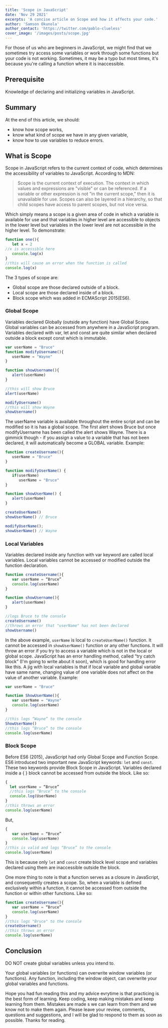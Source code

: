 ```yaml
---
title: 'Scope in JavaScript'
date: 'Nov 29 2021'
excerpts: 'A concise article on Scope and how it affects your code.'
author: 'Samson Okunola'
author_contact: 'https://twitter.com/pablo-clueless'
cover_image: '/images/posts/scope.jpg'
---
```

For those of us who are beginners in JavaScript, we might find that we sometimes try access some variables or work through some functions but your code is not working. Sometimes, it may be a typo but most times, it's because you're calling a function where it is inaccessible.

## Prerequisite

Knowledge of declaring and initializing variables in JavaScript.

## Summary

At the end of this article, we should:

- know how scope works,
- know what kind of scope we have in any given variable,
- know how to use variables to reduce errors.

## What is Scope

Scope in JavaScript refers to the current context of code, which determines the accessibility of variables to JavaScript. According to MDN:

> Scope is the current context of execution. The context in which values and expressions are "visible" or can be referenced. If a variable or other expression is not "in the current scope," then it is unavailable for use. Scopes can also be layered in a hierarchy, so that child scopes have access to parent scopes, but not vice versa.

Which simply means a scope is a given area of code in which a variable is available for use and that variables in higher level are accessible to objects in the lower level but variables in the lower level are not accessible in the higher level. To demonstrate:

```js
function one(){
   let x = 2
//x is accessible here
   console.log(x)
}
//this will cause an error when the function is called
console.log(x)
```

The 3 types of scope are:

- Global scope are those declared outside of a block.
- Local scope are those declared inside of a block.
- Block scope which was added in ECMAScript 2015(ES6).

### Global Scope

Variables declared Globally (outside any function) have Global Scope. Global variables can be accessed from anywhere in a JavaScript program. Variables declared with var, let and const are quite similar when declared outside a block except const which is immutable.

```js
var userName = "Bruce"
function modifyUsername(){
   userName = "Wayne"
}

function showUsername(){
   alert(userName)
}

//this will show Bruce
alert(userName)

modifyUsername()
//this will show Wayne
showUsername()
```

The userName variable is available throughout the entire script and can be modified so it is has a global scope. The first alert shows Bruce but once modifyUsername has been called the alert shows Wayne. There is a gimmick though - if you assign a value to a variable that has not been declared, it will automatically become a GLOBAL variable. Example:

```js
function createUsername(){
   userName = "Bruce"
}

function modifyUserName() {
   if(userName)
      userName = "Bruce"
}

function showUserName() {
   alert(userName)
}

createUserName()
showUserName() // Bruce

modifyUserName();
showUserName() // Wayne
```

### Local Variables

Variables declared inside any function with var keyword are called local variables. Local variables cannot be accessed or modified outside the function declaration.

```js
function createUsername(){
   var userName = “Bruce”
   console.log(userName)
}

function showUsername(){
   alert(userName)
}

//logs Bruce to the console
createUsername()
//throws an error that "userName" has not been declared
showUsername()
```

In the above example, `userName` is local to `createUserName()` function. It cannot be accessed in `showUserName()` function or any other functions. It will throw an error if you try to access a variable which is not in the local or global scope. JavaScript has an error handling method, called “try catch block” (I'm going to write about it soon), which is good for handling error like this. A jig with local variables is that if local variable and global variable have same name, changing value of one variable does not affect on the value of another variable. Example:

```js
var userName = "Bruce"

function ShowUserName(){
   var userName = "Wayne"
   console.log(userName)
}

//this logs “Wayne” to the console
ShowUserName()
//this logs “Bruce” to the console
console.log(userName)
```

### Block Scope

Before ES6 (2015), JavaScript had only Global Scope and Function Scope. ES6 introduced two important new JavaScript keywords: `let` and `const`. These two keywords provide Block Scope in JavaScript. Variables declared inside a { } block cannot be accessed from outside the block. Like so:

```js
{
  let userName = “Bruce”
  //this logs “Bruce” to the console
  console.log(UserName)
}
//this throws an error
console.log(userName)
```

But,

```js
{ 
   var userName = “Bruce”
   console.log(userName)
}
//this is valid and logs “Bruce” to the console
console.log(userName)
```

This is because only `let` and `const` create block level scope and variables declared using them are inaccessible outside the block.

One more thing to note is that a function serves as a closure in JavaScript, and consequently creates a scope. So, when a variable is defined exclusively within a function, it cannot be accessed from outside the function or within other functions. Like so:

```js
function createUsername(){
   var userName = “Bruce”
   console.log(userName)
}
//this logs "Bruce" to the console
createUsername()
//this throws an error
console.log(userName)
```

## Conclusion

DO NOT create global variables unless you intend to.

Your global variables (or functions) can overwrite window variables (or functions). Any function, including the window object, can overwrite your global variables and functions.

Hope you had fun reading this and my advice evrytime is that practicing is the best form of learning. Keep coding, keep making mistakes and keep learning from them. Mistakes are made s we can learn from them and we know not to make them again. Please leave your review, comments, questions and suggestions, and I will be glad to respond to them as soon as possible. Thanks for reading.
